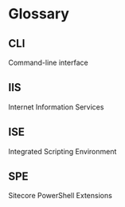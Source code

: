 # Glossary

## CLI

Command-line interface

## IIS

Internet Information Services

## ISE

Integrated Scripting Environment

## SPE

Sitecore PowerShell Extensions
